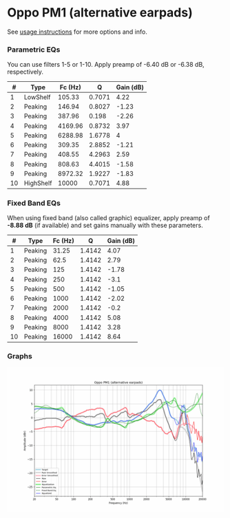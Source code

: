 # Oppo PM1 (alternative earpads)
See [usage instructions](https://github.com/jaakkopasanen/AutoEq#usage) for more options and info.

### Parametric EQs
You can use filters 1-5 or 1-10. Apply preamp of -6.40 dB or -6.38 dB, respectively.

|   # | Type      |   Fc (Hz) |      Q |   Gain (dB) |
|-----|-----------|-----------|--------|-------------|
|   1 | LowShelf  |    105.33 | 0.7071 |        4.22 |
|   2 | Peaking   |    146.94 | 0.8027 |       -1.23 |
|   3 | Peaking   |    387.96 | 0.198  |       -2.26 |
|   4 | Peaking   |   4169.96 | 0.8732 |        3.97 |
|   5 | Peaking   |   6288.98 | 1.6778 |        4    |
|   6 | Peaking   |    309.35 | 2.8852 |       -1.21 |
|   7 | Peaking   |    408.55 | 4.2963 |        2.59 |
|   8 | Peaking   |    808.63 | 4.4015 |       -1.58 |
|   9 | Peaking   |   8972.32 | 1.9227 |       -1.83 |
|  10 | HighShelf |  10000    | 0.7071 |        4.88 |

### Fixed Band EQs
When using fixed band (also called graphic) equalizer, apply preamp of **-8.88 dB** (if available) and set gains manually with these parameters.

|   # | Type    |   Fc (Hz) |      Q |   Gain (dB) |
|-----|---------|-----------|--------|-------------|
|   1 | Peaking |     31.25 | 1.4142 |        4.07 |
|   2 | Peaking |     62.5  | 1.4142 |        2.79 |
|   3 | Peaking |    125    | 1.4142 |       -1.78 |
|   4 | Peaking |    250    | 1.4142 |       -3.1  |
|   5 | Peaking |    500    | 1.4142 |       -1.05 |
|   6 | Peaking |   1000    | 1.4142 |       -2.02 |
|   7 | Peaking |   2000    | 1.4142 |       -0.2  |
|   8 | Peaking |   4000    | 1.4142 |        5.08 |
|   9 | Peaking |   8000    | 1.4142 |        3.28 |
|  10 | Peaking |  16000    | 1.4142 |        8.64 |

### Graphs
![](./Oppo%20PM1%20(alternative%20earpads).png)
